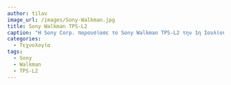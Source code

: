 ```yaml
---
author: tilav
image_url: /images/Sony-Walkman.jpg
title: Sony Walkman TPS-L2 
caption: "H Sony Corp. παρουσίασε το Sony Walkman TPS-L2 την 1η Ιουλίου 1979, ένα φορητό κασετόφωνο περίπου 400 γραμμαρίων. Αξιοσημείωτο είναι ότι διέθετε και μια δεύτερη υποδοχή ακουστικών, ώστε να μπορούν δύο άτομα να ακούν μουσική ταυτόχρονα. Η αρχική του τιμή ήταν 150 δολάρια και λειτουργούσε με μπαταριες. Ο χρήστης αλληλεπιδρούσε με τη συσκευή μέσω των κουμπιών: PLAY, STOP, REWIND, FAST FORWARD, VOLUME ξεχωριστά για το κάθε σετ ακουστικών και HOT LINE για επικοινωνία με το άλλο άτομο που χρησιμοποιεί το Walkman."
categories:
  - Τεχνολογία
tags:
  - Sony
  - Walkman
  - TPS-L2
---
```

